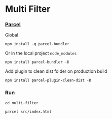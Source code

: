 # Multi Filter

### [Parcel](https://parceljs.org/getting_started.html)

Global
```
npm install -g parcel-bundler
```
Or in the local project `node_modules`
```
npm install parcel-bundler -D
```

Add plugin to clean dist folder on production build
```
npm install parcel-plugin-clean-dist -D
```

### Run

```
cd multi-filter

parcel src/index.html
```
